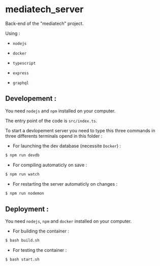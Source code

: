 # mediatech_server

Back-end of the "mediatech" project.

Using :

- `nodejs`

- `docker`

- `typescript`

- `express`

- `graphql`

## Developement :

You need `nodejs` and `npm` installed on your computer.

The entry point of the code is `src/index.ts`.

To start a devlopement server you need to type this three commands in three differents terminals opend in this folder :

- For launching the dev database (necessite `Docker`) :

```sh
$ npm run devdb
```

- For compiling automaticly on save :

```sh
$ npm run watch
```

- For restarting the server automaticly on changes :

```sh
$ npm run nodemon
```

## Deployment :

You need `nodejs`, `npm` and `docker` installed on your computer.

- For building the container :

```sh
$ bash build.sh
```

- For testing the container :

```
$ bash start.sh
```
